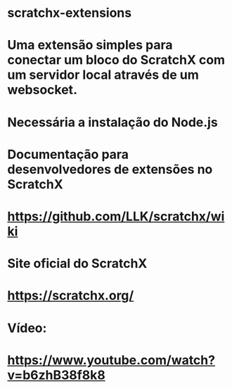 # scratchx-extensions

# Uma extensão simples para conectar um bloco do ScratchX com um servidor local através de um websocket.

# Necessária a instalação do Node.js

# Documentação para desenvolvedores de extensões no ScratchX

# https://github.com/LLK/scratchx/wiki

# Site oficial do ScratchX

# https://scratchx.org/

# Vídeo:

# https://www.youtube.com/watch?v=b6zhB38f8k8
